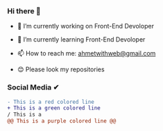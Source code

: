 ### Hi there 👋


- 🔭 I’m currently working on Front-End Devoloper
- 🌱 I’m currently learning Front-End Devoloper
- 📫 How to reach me: ahmetwithweb@gmail.com


- 😊 Please look my repositories

### Social Media ✔
```diff
- This is a red colored line
+ This is a green colored line
/ This is a 
@@ This is a purple colored line @@
```

